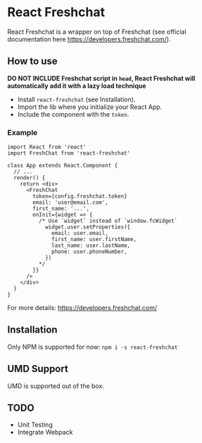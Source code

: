 # React Freshchat
React Freshchat is a wrapper on top of Freshchat (see official documentation here https://developers.freshchat.com/).

## How to use
**DO NOT INCLUDE Freshchat script in `head`, React Freshchat will automatically add it with a lazy load technique**

* Install `react-freshchat` (see Installation).
* Import the lib where you initialize your React App.
* Include the component with the `token`.

### Example

```
import React from 'react'
import FreshChat from 'react-freshchat'

class App extends React.Component {
  // ...
  render() {
    return <div>
      <FreshChat
        token={config.freshchat.token}
        email: 'user@email.com',
        first_name: '...',
        onInit={widget => {
          /* Use `widget` instead of `window.fcWidget`
            widget.user.setProperties({
              email: user.email,
              first_name: user.firstName,
              last_name: user.lastName,
              phone: user.phoneNumber,
            })
          */
        }}
      />
    </div>
  }
}
```

For more details: https://developers.freshchat.com/

## Installation
Only NPM is supported for now: `npm i -s react-freshchat`

## UMD Support
UMD is supported out of the box.

## TODO
* Unit Testing
* Integrate Webpack
